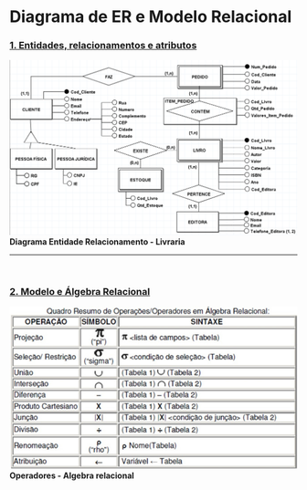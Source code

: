 # Diagrama de ER e Modelo Relacional

### [1. Entidades, relacionamentos e atributos](https://github.com/LeonarDev/Autoplay/tree/main/back-end/modelagem_db/1.DER_e_MRel/curso1)

<img src="https://github.com/LeonarDev/Autoplay/blob/main/back-end/modelagem_db/1.DER_e_MRel/der_livraria_v1.1.png?raw=true" />
<b>Diagrama Entidade Relacionamento - Livraria</b>

<hr>
<br>

### [2. Modelo e Álgebra Relacional](https://github.com/LeonarDev/Autoplay/tree/main/back-end/modelagem_db/1.DER_e_MRel/curso2)

<img src="https://github.com/LeonarDev/Autoplay/blob/main/back-end/modelagem_db/1.DER_e_MRel/algebra_relacional.jpg?raw=true" />
<b>Operadores - Algebra relacional</b>
